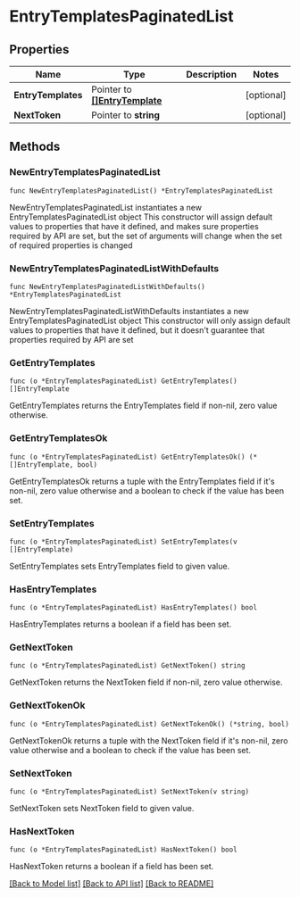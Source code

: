 # EntryTemplatesPaginatedList

## Properties

Name | Type | Description | Notes
------------ | ------------- | ------------- | -------------
**EntryTemplates** | Pointer to [**[]EntryTemplate**](EntryTemplate.md) |  | [optional] 
**NextToken** | Pointer to **string** |  | [optional] 

## Methods

### NewEntryTemplatesPaginatedList

`func NewEntryTemplatesPaginatedList() *EntryTemplatesPaginatedList`

NewEntryTemplatesPaginatedList instantiates a new EntryTemplatesPaginatedList object
This constructor will assign default values to properties that have it defined,
and makes sure properties required by API are set, but the set of arguments
will change when the set of required properties is changed

### NewEntryTemplatesPaginatedListWithDefaults

`func NewEntryTemplatesPaginatedListWithDefaults() *EntryTemplatesPaginatedList`

NewEntryTemplatesPaginatedListWithDefaults instantiates a new EntryTemplatesPaginatedList object
This constructor will only assign default values to properties that have it defined,
but it doesn't guarantee that properties required by API are set

### GetEntryTemplates

`func (o *EntryTemplatesPaginatedList) GetEntryTemplates() []EntryTemplate`

GetEntryTemplates returns the EntryTemplates field if non-nil, zero value otherwise.

### GetEntryTemplatesOk

`func (o *EntryTemplatesPaginatedList) GetEntryTemplatesOk() (*[]EntryTemplate, bool)`

GetEntryTemplatesOk returns a tuple with the EntryTemplates field if it's non-nil, zero value otherwise
and a boolean to check if the value has been set.

### SetEntryTemplates

`func (o *EntryTemplatesPaginatedList) SetEntryTemplates(v []EntryTemplate)`

SetEntryTemplates sets EntryTemplates field to given value.

### HasEntryTemplates

`func (o *EntryTemplatesPaginatedList) HasEntryTemplates() bool`

HasEntryTemplates returns a boolean if a field has been set.

### GetNextToken

`func (o *EntryTemplatesPaginatedList) GetNextToken() string`

GetNextToken returns the NextToken field if non-nil, zero value otherwise.

### GetNextTokenOk

`func (o *EntryTemplatesPaginatedList) GetNextTokenOk() (*string, bool)`

GetNextTokenOk returns a tuple with the NextToken field if it's non-nil, zero value otherwise
and a boolean to check if the value has been set.

### SetNextToken

`func (o *EntryTemplatesPaginatedList) SetNextToken(v string)`

SetNextToken sets NextToken field to given value.

### HasNextToken

`func (o *EntryTemplatesPaginatedList) HasNextToken() bool`

HasNextToken returns a boolean if a field has been set.


[[Back to Model list]](../README.md#documentation-for-models) [[Back to API list]](../README.md#documentation-for-api-endpoints) [[Back to README]](../README.md)



